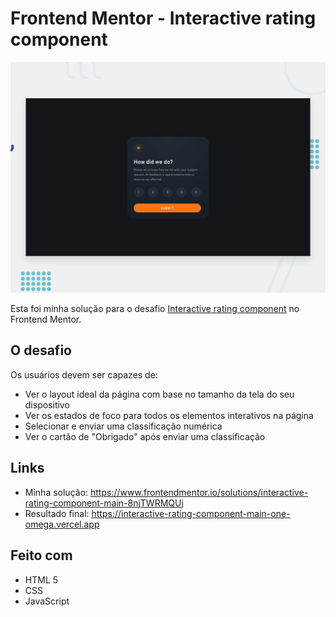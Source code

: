 # Frontend Mentor - Interactive rating component 

![](./design/desktop-preview.jpg)

Esta foi minha solução para o desafio [Interactive rating component](https://www.frontendmentor.io/challenges/interactive-rating-component-koxpeBUmI) no Frontend Mentor. 

## O desafio

Os usuários devem ser capazes de:

- Ver o layout ideal da página com base no tamanho da tela do seu dispositivo
- Ver os estados de foco para todos os elementos interativos na página
- Selecionar e enviar uma classificação numérica
- Ver o cartão de "Obrigado" após enviar uma classificação

## Links

- Minha solução: https://www.frontendmentor.io/solutions/interactive-rating-component-main-8njTWRMQUj
- Resultado final: https://interactive-rating-component-main-one-omega.vercel.app

## Feito com

- HTML 5
- CSS 
- JavaScript
